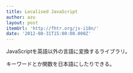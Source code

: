 ```yaml
---
title: Localised JavaScript
author: azu
layout: post
itemUrl: 'http://fhtr.org/js-i18n/'
date: '2012-08-31T15:00:00.000Z'
---
```

JavaScriptを英語以外の言語に変換するライブラリ。

キーワードとか関数を日本語にしたりできる。
